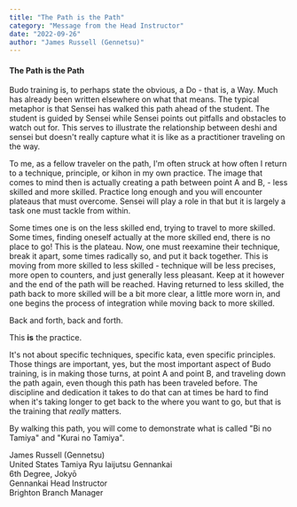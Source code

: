 ```yaml
---
title: "The Path is the Path"
category: "Message from the Head Instructor"
date: "2022-09-26"
author: "James Russell (Gennetsu)"
---
```


#### The Path is the Path

Budo training is, to perhaps state the obvious, a Do - that is, a Way. Much has already been written elsewhere on what that means. The typical metaphor is that Sensei has walked this path ahead of the student. The student is guided by Sensei while Sensei points out pitfalls and obstacles to watch out for. This serves to illustrate the relationship between deshi and sensei but doesn't really capture what it is like as a practitioner traveling on the way.

To me, as a fellow traveler on the path, I'm often struck at how often I return to a technique, principle, or kihon in my own practice. The image that comes to mind then is actually creating a path between point A and B, - less skilled and more skilled. Practice long enough and you will encounter plateaus that must overcome. Sensei will play a role in that but it is largely a task one must tackle from within.

Some times one is on the less skilled end, trying to travel to more skilled. Some times, finding oneself actually at the more skilled end, there is no place to go! This is the plateau. Now, one must reexamine their technique, break it apart, some times radically so, and put it back together. This is moving from more skilled to less skilled - technique will be less precises, more open to counters, and just generally less pleasant. Keep at it however and the end of the path will be reached. Having returned to less skilled, the path back to more skilled will be a bit more clear, a little more worn in, and one begins the process of integration while moving back to more skilled.

Back and forth, back and forth.

This **is** the practice.

It's not about specific techniques, specific kata, even specific principles. Those things are important, yes, but the most important aspect of Budo training, is in making those turns, at point A and point B, and traveling down the path again, even though this path has been traveled before. The discipline and dedication it takes to do that can at times be hard to find when it's taking longer to get back to the where you want to go, but that is the training that _really_ matters.

By walking this path, you will come to demonstrate what is called "Bi no Tamiya" and "Kurai no Tamiya".

James Russell (Gennetsu) <br />
United States Tamiya Ryu Iaijutsu Gennankai <br />
6th Degree, Jokyō <br />
Gennankai Head Instructor <br />
Brighton Branch Manager <br />

